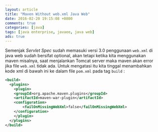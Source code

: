 ```yaml
---
layout: article
title: "Maven Without web.xml Java Web"
date: 2016-02-20 19:15:08 +0800
comments: true
categories: [java]
tags: [java enterprise, javaee, java web]
ads: true
---
```


Semenjak _Servlet Spec_ sudah memasuki versi 3.0 penggunaan `web.xml` di java web sudah bersifat optional, akan tetapi ketika kita menggunakan maven misalnya, saat menjalankan Tomcat server maka maven akan error jika file `web.xml` tidak ada. Untuk mengatasi itu kita tinggal menambahkan kode xml di bawah ini ke dalam file `pom.xml` pada tag `build` :

```xml
<build>
  <plugins>
    <plugin>
	<groupId>org.apache.maven.plugins</groupId>
	<artifactId>maven-war-plugin</artifactId>
	<configuration>
	    <failOnMissingWebXml>false</failOnMissingWebXml>
	</configuration>
    </plugin>
  </plugins>
</build>
```
 
